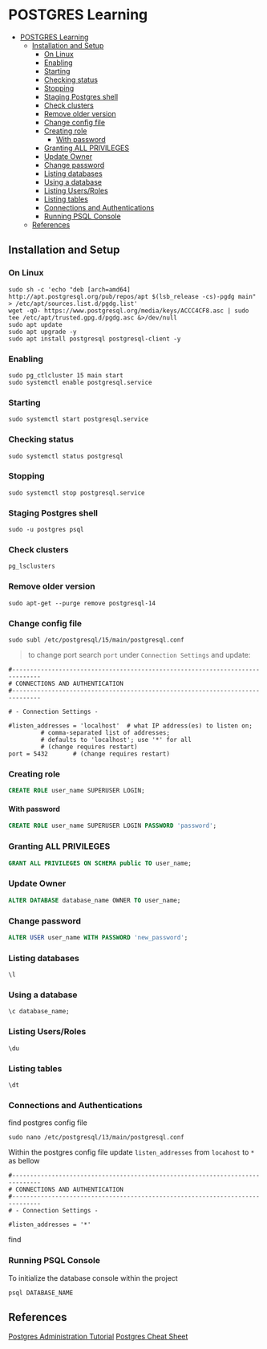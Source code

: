 # POSTGRES Learning

- [POSTGRES Learning](#postgres-learning)
  - [Installation and Setup](#installation-and-setup)
    - [On Linux](#on-linux)
    - [Enabling](#enabling)
    - [Starting](#starting)
    - [Checking status](#checking-status)
    - [Stopping](#stopping)
    - [Staging Postgres shell](#staging-postgres-shell)
    - [Check clusters](#check-clusters)
    - [Remove older version](#remove-older-version)
    - [Change config file](#change-config-file)
    - [Creating role](#creating-role)
      - [With password](#with-password)
    - [Granting ALL PRIVILEGES](#granting-all-privileges)
    - [Update Owner](#update-owner)
    - [Change password](#change-password)
    - [Listing databases](#listing-databases)
    - [Using a database](#using-a-database)
    - [Listing Users/Roles](#listing-usersroles)
    - [Listing tables](#listing-tables)
    - [Connections and Authentications](#connections-and-authentications)
    - [Running PSQL Console](#running-psql-console)
  - [References](#references)

## Installation and Setup

### On Linux

```shell
sudo sh -c 'echo "deb [arch=amd64] http://apt.postgresql.org/pub/repos/apt $(lsb_release -cs)-pgdg main" > /etc/apt/sources.list.d/pgdg.list'
wget -qO- https://www.postgresql.org/media/keys/ACCC4CF8.asc | sudo tee /etc/apt/trusted.gpg.d/pgdg.asc &>/dev/null
sudo apt update
sudo apt upgrade -y
sudo apt install postgresql postgresql-client -y
```

### Enabling

```shell
sudo pg_ctlcluster 15 main start
sudo systemctl enable postgresql.service
```

### Starting

```shell
sudo systemctl start postgresql.service
```

### Checking status

```shell
sudo systemctl status postgresql
```

### Stopping

```shell
sudo systemctl stop postgresql.service
```

### Staging Postgres shell

```shell
sudo -u postgres psql
```

### Check clusters

```shell
pg_lsclusters
```

### Remove older version

```shell
sudo apt-get --purge remove postgresql-14
```

### Change config file

```shell
sudo subl /etc/postgresql/15/main/postgresql.conf
```

> to change port search `port` under `Connection Settings` and update:

```shell
#------------------------------------------------------------------------------
# CONNECTIONS AND AUTHENTICATION
#------------------------------------------------------------------------------

# - Connection Settings -

#listen_addresses = 'localhost'  # what IP address(es) to listen on;
         # comma-separated list of addresses;
         # defaults to 'localhost'; use '*' for all
         # (change requires restart)
port = 5432       # (change requires restart)
```

### Creating role

```sql
CREATE ROLE user_name SUPERUSER LOGIN;
```

#### With password

```sql
CREATE ROLE user_name SUPERUSER LOGIN PASSWORD 'password';
```

### Granting ALL PRIVILEGES

```sql
GRANT ALL PRIVILEGES ON SCHEMA public TO user_name;
```

### Update Owner

```sql
ALTER DATABASE database_name OWNER TO user_name;
```

### Change password

```sql
ALTER USER user_name WITH PASSWORD 'new_password';
```

### Listing databases

```postgres
\l
```

### Using a database

```postgres
\c database_name;
```

### Listing Users/Roles

```postgres
\du
```

### Listing tables

```postgres
\dt
```

### Connections and Authentications

find postgres config file

```shell
sudo nano /etc/postgresql/13/main/postgresql.conf
```

Within the postgres config file update `listen_addresses` from `locahost` to `*` as bellow

```mono
#------------------------------------------------------------------------------
# CONNECTIONS AND AUTHENTICATION
#------------------------------------------------------------------------------
# - Connection Settings -

#listen_addresses = '*' 
```

find

### Running PSQL Console

To initialize the database console within the project

```shell
psql DATABASE_NAME
```

## References

[Postgres Administration Tutorial](<https://www.postgresqltutorial.com/postgresql-administration/>)
[Postgres Cheat Sheet](https://postgrescheatsheet.com/#/tables)
